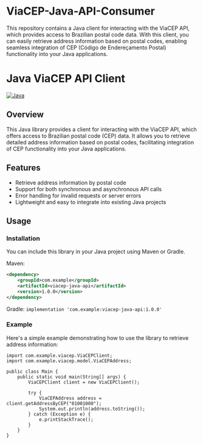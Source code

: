 # ViaCEP-Java-API-Consumer
This repository contains a Java client for interacting with the ViaCEP API, which provides access to Brazilian postal code data. With this client, you can easily retrieve address information based on postal codes, enabling seamless integration of CEP (Código de Endereçamento Postal) functionality into your Java applications.

# Java ViaCEP API Client

[![Java](https://img.shields.io/badge/Java-11-orange)](https://www.oracle.com/java/technologies/javase-jdk17-downloads.html)

## Overview

This Java library provides a client for interacting with the ViaCEP API, which offers access to Brazilian postal code (CEP) data. It allows you to retrieve detailed address information based on postal codes, facilitating integration of CEP functionality into your Java applications.

## Features

- Retrieve address information by postal code
- Support for both synchronous and asynchronous API calls
- Error handling for invalid requests or server errors
- Lightweight and easy to integrate into existing Java projects

## Usage

### Installation

You can include this library in your Java project using Maven or Gradle.

Maven:
```xml
<dependency>
    <groupId>com.example</groupId>
    <artifactId>viacep-java-api</artifactId>
    <version>1.0.0</version>
</dependency>
```

Gradle:
```implementation 'com.example:viacep-java-api:1.0.0'```

### Example
Here's a simple example demonstrating how to use the library to retrieve address information:

```
import com.example.viacep.ViaCEPClient;
import com.example.viacep.model.ViaCEPAddress;

public class Main {
    public static void main(String[] args) {
        ViaCEPClient client = new ViaCEPClient();

        try {
            ViaCEPAddress address = client.getAddressByCEP("01001000");
            System.out.println(address.toString());
        } catch (Exception e) {
            e.printStackTrace();
        }
    }
}
```


